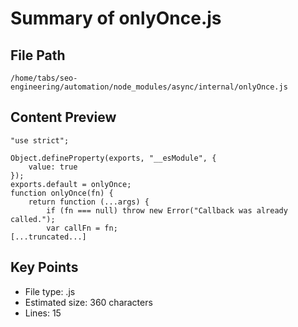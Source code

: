 # Summary of onlyOnce.js
  
## File Path
`/home/tabs/seo-engineering/automation/node_modules/async/internal/onlyOnce.js`

## Content Preview
```
"use strict";

Object.defineProperty(exports, "__esModule", {
    value: true
});
exports.default = onlyOnce;
function onlyOnce(fn) {
    return function (...args) {
        if (fn === null) throw new Error("Callback was already called.");
        var callFn = fn;
[...truncated...]
```

## Key Points
- File type: .js
- Estimated size: 360 characters
- Lines: 15
